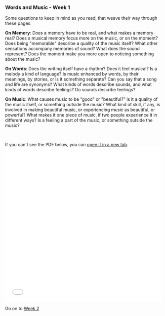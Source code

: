 ### Words and Music - Week 1

Some questions to keep in mind as you read, that weave their way through these pages:

**On Memory**: Does a memory have to be real, and what makes a memory real? Does a musical memory focus more on the music, or on the moment? Does being "memorable" describe a quality of the music itself? What other sensations accompany memories of sound? What does the sound represent? Does the moment make you more open to noticing something about the music?

**On Words**: Does the writing itself have a rhythm? Does it feel musical? Is a melody a kind of language? Is music enhanced by words, by their meanings, by stories, or is it something separate? Can you say that a song and life are synonyms? What kinds of words describe sounds, and what kinds of words describe feelings? Do sounds describe feelings?

**On Music**: What causes music to be "good" or "beautiful?" Is it a quality of the music itself, or something outside the music?  What kind of skill, if any, is involved in making beautiful music, or experiencing music as beautiful, or powerful? What makes it one piece of music, if two people experience it in different ways? Is a feeling a part of the music, or something outside the music?

<br>

If you can't see the PDF below, you can <a href="words_and_music_1.pdf" target="_blank">open it in a new tab</a>.
<embed
	src="words_and_music_1.pdf"
	type="application/pdf"
	width="100%"
	height="500px"
/>

Go on to [Week 2](../wk2)
